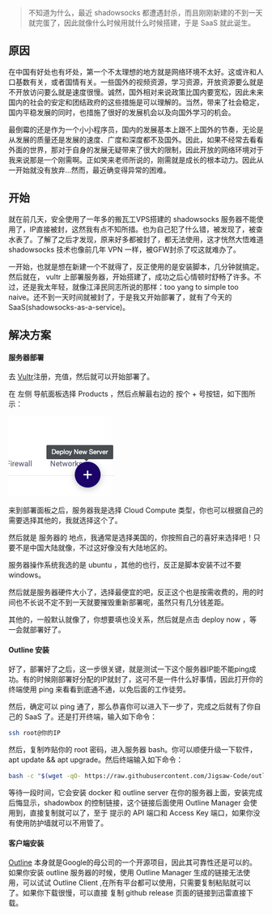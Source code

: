 > 不知道为什么，最近 shadowsocks 都遭遇封杀，而且刚刚新建的不到一天就完蛋了，因此就像什么时候用就什么时候搭建，于是 SaaS 就此诞生。

## 原因
在中国有好处也有坏处，第一个不太理想的地方就是网络环境不太好。这或许和人口基数有关，或者国情有关。一些国外的视频资源，学习资源，开放资源要么就是不开放访问要么就是速度很慢。诚然，国外相对来说政策比国内要宽松，因此未来国内的社会的安定和团结政府的这些措施是可以理解的。当然，带来了社会稳定，国内平稳发展的同时，也措施了很好的发展机会以及向国外学习的机会。

最倒霉的还是作为一个小小程序员，国内的发展基本上跟不上国外的节奏，无论是从发展的质量还是发展的速度、广度和深度都不及国外。因此，如果不经常去看看外面的世界，那对于自身的发展无疑带来了很大的限制，因此开放的网络环境对于我来说那是一个刚需啊。正如笑来老师所说的，刚需就是成长的根本动力。因此从一开始就没有放弃...然而，最近确变得异常的困难。

## 开始
就在前几天，安全使用了一年多的搬瓦工VPS搭建的 shadowsocks 服务器不能使用了，IP直接被封，这然我有点不知所措。也为自己犯了什么错，被发现了，被查水表了。了解了之后才发现，原来好多都被封了，都无法使用，这才恍然大悟难道 shadowsocks 技术也像前几年 VPN 一样，被GFW封杀了哎这就难办了。

一开始，也就是想在新建一个不就得了，反正使用的是安装脚本，几分钟就搞定。然后就在， vultr 上部署服务器，开始搭建了，成功之后心情顿时舒畅了许多。不过，还是我太年轻，就像江泽民同志所说的那样：too yang to simple too naive。还不到一天时间就被封了，于是我又开始部署了，就有了今天的 SaaS(shadowsocks-as-a-service)。

## 解决方案
#### 服务器部署
去 [Vultr](https://www.vultr.com/?ref=7513206)注册，充值，然后就可以开始部署了。

在 左侧 导航面板选择 Products ，然后点解最右边的 按个 + 号按钮，如下图所示：

![](/assets/images/shaas/newserver.jpg)

来到部署面板之后，服务器我是选择 Cloud Compute 类型，你也可以根据自己的需要选择其他的，我就选择这个了。

然后就是 服务器的 地点，我通常是选择美国的，你按照自己的喜好来选择吧！只要不是中国大陆就像，不过这好像没有大陆地区的。

服务器操作系统我选的是 ubuntu ，其他的也行，反正是脚本安装不过不要 windows。

然后就是服务器硬件大小了，选择最便宜的吧，反正这个也是按需收费的，用的时间也不长说不定不到一天就要摧毁重新部署呢，虽然只有几分钱差距。

其他的，一般默认就像了，你想要填也没关系，然后就是点击 deploy now ，等一会就部署好了。

#### Outline 安装
好了，部署好了之后，这一步很关键，就是测试一下这个服务器IP能不能ping成功。有的时候刚部署好分配的IP就封了，这可不是一件什么好事情，因此打开你的终端使用 ping 来看看到底通不通，以免后面的工作徒劳。

然后，确定可以 ping 通了，那么恭喜你可以进入下一步了，完成之后就有了你自己的 SaaS 了。还是打开终端，输入如下命令：

```bash
ssh root@你的IP 
```

然后，复制咋贴你的 root 密码，进入服务器 bash。你可以顺便升级一下软件，apt update && apt upgrade。然后终端输入如下命令：

```bash
bash -c "$(wget -qO- https://raw.githubusercontent.com/Jigsaw-Code/outline-server/master/src/server_manager/install_scripts/install_server.sh)"
```

等待一段时间，它会安装 docker 和 outline server 在你的服务器上面，安装完成后悔显示，shadowbox 的控制链接，这个链接后面使用 Outline Manager 会使用到，直接复制就可以了，至于 提示的 API 端口和 Access Key 端口，如果你没有使用防护墙就可以不用管了。

#### 客户端安装

[Outline](https://github.com/Jigsaw-Code) 本身就是Google的母公司的一个开源项目，因此其可靠性还是可以的。如果你安装 outline 服务器的时候，使用 Outline Manager 生成的链接无法使用，可以试试 Outline Client ,在所有平台都可以使用，只需要复制粘贴就可以了。如果你下载很慢，可以直接 复制 github release 页面的链接到迅雷直接下载。